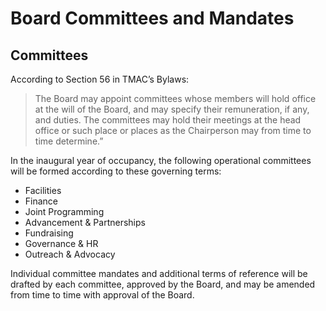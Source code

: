 # Board Committees and Mandates

## Committees

According to Section 56 in TMAC’s Bylaws:

> The Board may appoint committees whose members will hold office at the will of the Board, and may specify their remuneration, if any, and duties. The committees may hold their meetings at the head office or such place or places as the Chairperson may from time to time determine.”

In the inaugural year of occupancy, the following operational committees will be formed according to these governing terms:

* Facilities
* Finance
* Joint Programming
* Advancement & Partnerships
* Fundraising
* Governance & HR
* Outreach & Advocacy

Individual committee mandates and additional terms of reference will be drafted by each committee, approved by the Board, and may be amended from time to time with approval of the Board.

